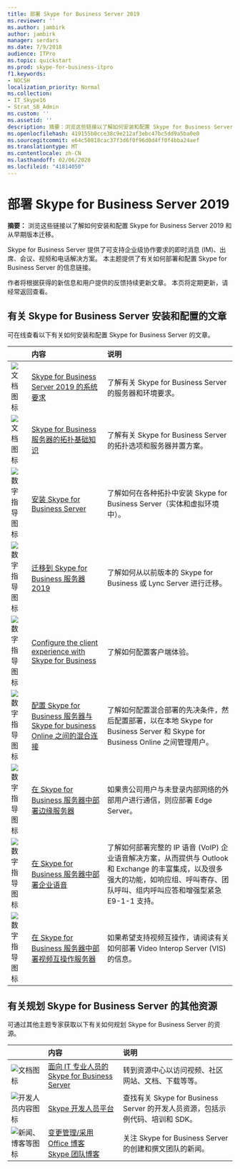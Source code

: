 ```yaml
---
title: 部署 Skype for Business Server 2019
ms.reviewer: ''
ms.author: jambirk
author: jambirk
manager: serdars
ms.date: 7/9/2018
audience: ITPro
ms.topic: quickstart
ms.prod: skype-for-business-itpro
f1.keywords:
- NOCSH
localization_priority: Normal
ms.collection:
- IT_Skype16
- Strat_SB_Admin
ms.custom: ''
ms.assetid: ''
description: 摘要：浏览这些链接以了解如何安装和配置 Skype for Business Server 2019。
ms.openlocfilehash: 419155b0cce38c9e212af3ebc47bc5dd9a5ba0e0
ms.sourcegitcommit: e64c50818cac37f3d6f0f96d0d4ff0f4bba24aef
ms.translationtype: MT
ms.contentlocale: zh-CN
ms.lasthandoff: 02/06/2020
ms.locfileid: "41814050"
---
```

# <a name="deploy-skype-for-business-server-2019"></a>部署 Skype for Business Server 2019
 
**摘要：** 浏览这些链接以了解如何安装和配置 Skype for Business Server 2019 和从早期版本迁移。
  
Skype for Business Server 提供了可支持企业级协作要求的即时消息 (IM)、出席、会议、视频和电话解决方案。 本主题提供了有关如何部署和配置 Skype for Business Server 的信息链接。 
  
作者将根据获得的新信息和用户提供的反馈持续更新文章。 本页将定期更新，请经常返回查看。
   
##  <a name="articles-about-skype-for-business-server-installation-and-configuration"></a>有关 Skype for Business Server 安装和配置的文章

可在线查看以下有关如何安装和配置 Skype for Business Server 的文章。 
  
||内容|说明|
|:-----|:-----|:-----|
|![文档图标](https://docs.microsoft.com/office/media/icons/paragraph-writing-blue.svg)|[Skype for Business Server 2019 的系统要求](../plan/system-requirements.md)  <br/> |了解有关 Skype for Business Server 的服务器和环境要求。  <br/> |
|![文档图标](https://docs.microsoft.com/office/media/icons/paragraph-writing-blue.svg)|[Skype for Business 服务器的拓扑基础知识](../../SfbServer/plan-your-deployment/topology-basics/topology-basics.md) <br/> |了解有关 Skype for Business Server 的拓扑选项和服务器并置方案。  <br/> |
|![数字指导图标](https://docs.microsoft.com/office/media/icons/list-123-blue.svg)|[安装 Skype for Business Server](../../SfbServer/deploy/install/install.md)<br/> |了解如何在各种拓扑中安装 Skype for Business Server（实体和虚拟环境中）。  <br/> |
|![数字指导图标](https://docs.microsoft.com/office/media/icons/list-123-blue.svg)| [迁移到 Skype for Business 服务器2019](../migration/migration-to-skype-for-business-server-2019.md) <br/> |了解如何从以前版本的 Skype for Business 或 Lync Server 进行迁移。  <br/> |
|![数字指导图标](https://docs.microsoft.com/office/media/icons/list-123-blue.svg)|[Configure the client experience with Skype for Business](../../SfbServer/deploy/deploy-clients/configure-the-client-experience.md) <br/> |了解如何配置客户端体验。  <br/> |
|![数字指导图标](https://docs.microsoft.com/office/media/icons/list-123-blue.svg)| [配置 Skype for Business 服务器与 Skype for business Online 之间的混合连接](../../SfbHybrid/hybrid/configure-hybrid-connectivity.md) <br/> |了解如何配置混合部署的先决条件，然后配置部署，以在本地 Skype for Business Server 和 Skype for Business Online 之间管理用户。  <br/> |
|![数字指导图标](https://docs.microsoft.com/office/media/icons/list-123-blue.svg)| [在 Skype for Business 服务器中部署边缘服务器](../../SfbServer/deploy/deploy-edge-server/deploy-edge-servers.md) <br/> |如果贵公司用户与未登录内部网络的外部用户进行通信，则应部署 Edge Server。  <br/> |
|![数字指导图标](https://docs.microsoft.com/office/media/icons/list-123-blue.svg)| [在 Skype for Business 服务器中部署企业语音](../../SfbServer/deploy/deploy-enterprise-voice/deploy-enterprise-voice.md) <br/> |了解如何部署完整的 IP 语音 (VoIP) 企业语音解决方案，从而提供与 Outlook 和 Exchange 的丰富集成，以及很多强大的功能，如响应组、呼叫寄存、团队呼叫、组内呼叫应答和增强型紧急 E9-1-1 支持。  <br/> |
| ![数字指导图标](https://docs.microsoft.com/office/media/icons/list-123-blue.svg)| [在 Skype for Business 服务器中部署视频互操作服务器](../../SfbServer/deploy/deploy-video-interop-server/deploy-video-interop-server.md) <br/> |如果希望支持视频互操作，请阅读有关如何部署 Video Interop Server (VIS) 的信息。  <br/> |
   
## <a name="additional-resources-about-planning-for-skype-for-business-server"></a>有关规划 Skype for Business Server 的其他资源

可通过其他主题专家获取以下有关如何规划 Skype for Business Server 的资源。 
  
||**内容**|**说明**|
|:-----|:-----|:-----|
|![文档图标](https://docs.microsoft.com/office/media/icons/paragraph-writing-blue.svg)|[面向 IT 专业人员的 Skype for Business Server](https://go.microsoft.com/fwlink/p/?LinkId=527960) <br/> |转到资源中心以访问视频、社区网站、文档、下载等等。|
|![开发人员内容图标](https://docs.microsoft.com/office/media/icons/developer-blue.svg)|[Skype 开发人员平台](https://go.microsoft.com/fwlink/?LinkId=619775) <br/> |查找有关 Skype for Business Server 的开发人员资源，包括示例代码、培训和 SDK。  <br/> |
|![新闻、博客等图标](https://docs.microsoft.com/office/media/icons/blog-site-blue.svg)|[变更管理/采用](https://go.microsoft.com/fwlink/p/?LinkId=532796) <br/> [Office 博客](https://go.microsoft.com/fwlink/p/?LinkId=528899) <br/> [Skype 团队博客](https://go.microsoft.com/fwlink/p/?LinkId=532818) <br/> |关注 Skype for Business Server 的创建和撰文团队的新闻。  <br/> |
   

